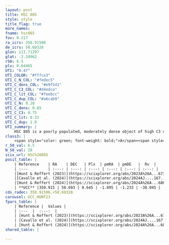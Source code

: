 ```yaml
---
layout: post
title: HSC 885
style: style
title_flag: true
more_names: 
fname: hsc885
fov: 0.217
ra_icrs: 350.91506
de_icrs: 58.69328
glon: 111.71297
glat: -2.24962
r50: 6.5
plx: 0.64465
UTI: "0.47"
UTI_COLOR: "#fffce3"
UTI_C_N_COL: "#fedec5"
UTI_C_dens_COL: "#e9f5d1"
UTI_C_C3_COL: "#d4edca"
UTI_C_lit_COL: "#fee8cc"
UTI_C_dup_COL: "#a6cab9"
UTI_C_N: 0.28
UTI_C_dens: 0.65
UTI_C_C3: 0.75
UTI_C_lit: 0.33
UTI_C_dup: 1.0
UTI_summary: |
    HSC 885 is a poorly populated, moderately dense object of high C3 quality. It was recently reported in the literature.
class3: |
    <span style="color: green; font-weight: bold;">A</span><span style="color: #FFC300; font-weight: bold;">B</span>
r_50_val: 6.5
N_50_val: 28
scix_url: HSC%20885
posit_table: |
    | Reference    | RA    | DEC   | Plx  | pmRA  | pmDE   |  Rv  |
    | :---         | :---: | :---: | :---: | :---: | :---: | :---: |
    |[Hunt & Reffert (2023)](https://scixplorer.org/abs/2023A%26A...673A.114H) | 350.851 | 58.691 | 0.647 | -1.911 | -1.232 | -38.042 |
    |[Cavallo et al. (2024)](https://scixplorer.org/abs/2024AJ....167...12C) | 350.85 | 58.691 | 0.645 | -- | -- | -- |
    |[Hunt & Reffert (2024)](https://scixplorer.org/abs/2024A%26A...686A..42H) | 350.851 | 58.691 | 0.647 | -1.911 | -1.232 | -38.042 |
    | **UCC** |350.915 | 58.693 | 0.645 | -1.895 | -1.233 | -38.045 | 
cds_radec: 350.91506,+58.69328
carousel: UCC_HUNT23
fpars_table: |
    | Reference |  Values |
    | :---  |  :---:  |
    | [Hunt & Reffert (2023)](https://scixplorer.org/abs/2023A%26A...673A.114H) | `AV50=1.953, diffAV50=0.468, MOD50=10.874, logAge50=7.965` |
    | [Cavallo et al. (2024)](https://scixplorer.org/abs/2024AJ....167...12C) | `AV50=2.01, dMod50=11.09, logAge50=7.98, [Fe/H]50=0.56` |
    | [Hunt & Reffert (2024)](https://scixplorer.org/abs/2024A%26A...686A..42H) | `MassJ=130.366` |
shared_table: |
    
---
```

